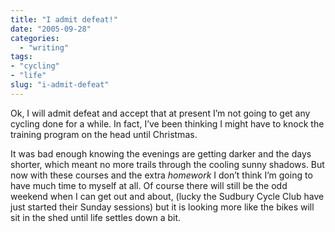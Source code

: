 ```yaml
---
title: "I admit defeat!"
date: "2005-09-28"
categories: 
  - "writing"
tags:
- "cycling"
- "life"
slug: "i-admit-defeat"
---
```


Ok, I will admit defeat and accept that at present I’m not going to get any cycling done for a while. In fact, I’ve been thinking I might have to knock the training program on the head until Christmas.
  
It was bad enough knowing the evenings are getting darker and the days shorter, which meant no more trails through the cooling sunny shadows. But now with these courses and the extra _homework_ I don’t think I’m going to have much time to myself at all. Of course there will still be the odd weekend when I can get out and about, (lucky the Sudbury Cycle Club have just started their Sunday sessions) but it is looking more like the bikes will sit in the shed until life settles down a bit.
